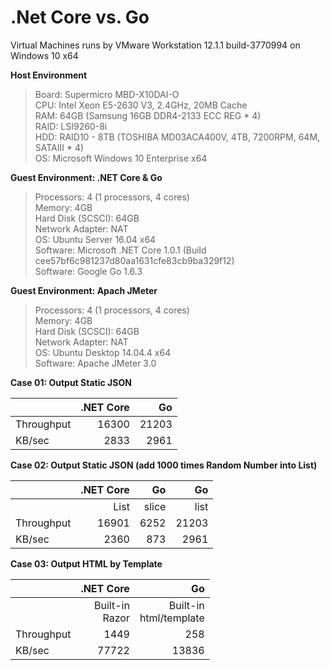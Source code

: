 # .Net Core vs. Go
  
Virtual Machines runs by VMware Workstation 12.1.1 build-3770994 on Windows 10 x64  
  
<b>Host Environment</b>  
>Board: Supermicro MBD-X10DAI-O  
>CPU: Intel Xeon E5-2630 V3, 2.4GHz, 20MB Cache  
>RAM: 64GB (Samsung 16GB DDR4-2133 ECC REG * 4)  
>RAID: LSI9260-8i  
>HDD: RAID10 - 8TB (TOSHIBA MD03ACA400V, 4TB, 7200RPM, 64M, SATAIII * 4)  
>OS: Microsoft Windows 10 Enterprise x64
  
<b>Guest Environment: .NET Core & Go</b>  
>Processors: 4 (1 processors, 4 cores)  
>Memory: 4GB  
>Hard Disk (SCSCI): 64GB  
>Network Adapter: NAT  
>OS: Ubuntu Server 16.04 x64  
>Software: Microsoft .NET Core 1.0.1 (Build cee57bf6c981237d80aa1631cfe83cb9ba329f12)  
>Software: Google Go 1.6.3   
  
<b>Guest Environment: Apach JMeter</b>  
>Processors: 4 (1 processors, 4 cores)  
>Memory: 4GB  
>Hard Disk (SCSCI): 64GB  
>Network Adapter: NAT  
>OS: Ubuntu Desktop 14.04.4 x64  
>Software: Apache JMeter 3.0  
  
  
  
<b>Case 01: Output Static JSON</b>  

|               | .NET Core | Go    |
| ------------- | ---------:| -----:|
| Throughput    |     16300 | 21203 |
| KB/sec        |      2833 |  2961 |

  
<b>Case 02: Output Static JSON (add 1000 times Random Number into List)</b>  

|               | .NET Core | Go    | Go    |
| ------------- | ---------:| -----:| -----:|
|               |      List | slice |  list |
| Throughput    |     16901 |  6252 | 21203 |
| KB/sec        |      2360 |   873 |  2961 |

  
<b>Case 03: Output HTML by Template</b> 

|               | .NET Core          | Go                        |
| ------------- | ------------------:| -------------------------:|
|               |  Built-in<br>Razor | Built-in<br>html/template |
| Throughput    |               1449 |                       258 |
| KB/sec        |              77722 |                     13836 |

  
